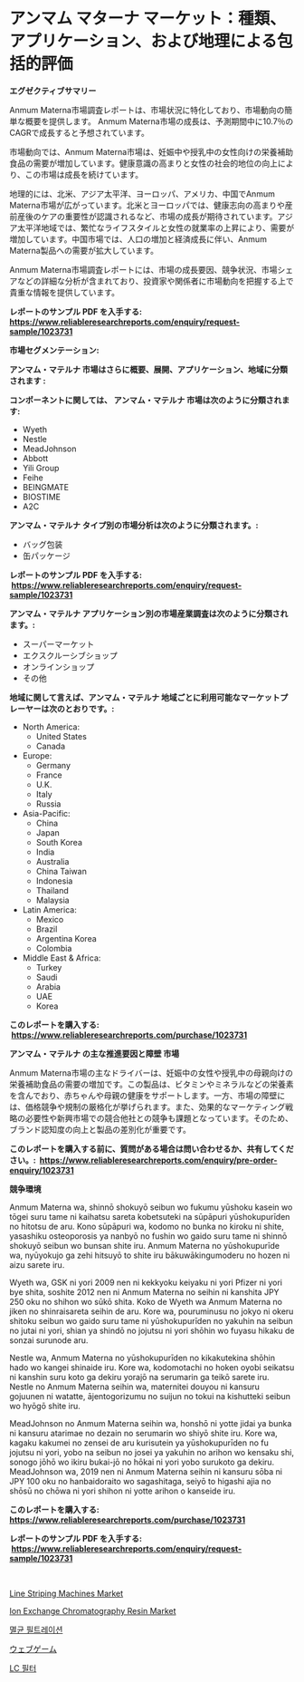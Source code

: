 <p><h1>アンマム マターナ マーケット：種類、アプリケーション、および地理による包括的評価</h1></p><p><strong>エグゼクティブサマリー</strong></p>
<p><p>Anmum Materna市場調査レポートは、市場状況に特化しており、市場動向の簡単な概要を提供します。 Anmum Materna市場の成長は、予測期間中に10.7％のCAGRで成長すると予想されています。</p><p>市場動向では、Anmum Materna市場は、妊娠中や授乳中の女性向けの栄養補助食品の需要が増加しています。健康意識の高まりと女性の社会的地位の向上により、この市場は成長を続けています。</p><p>地理的には、北米、アジア太平洋、ヨーロッパ、アメリカ、中国でAnmum Materna市場が広がっています。北米とヨーロッパでは、健康志向の高まりや産前産後のケアの重要性が認識されるなど、市場の成長が期待されています。アジア太平洋地域では、繁忙なライフスタイルと女性の就業率の上昇により、需要が増加しています。中国市場では、人口の増加と経済成長に伴い、Anmum Materna製品への需要が拡大しています。</p><p>Anmum Materna市場調査レポートには、市場の成長要因、競争状況、市場シェアなどの詳細な分析が含まれており、投資家や関係者に市場動向を把握する上で貴重な情報を提供しています。</p></p>
<p><strong>レポートのサンプル PDF を入手する: <a href="https://www.reliableresearchreports.com/enquiry/request-sample/1023731">https://www.reliableresearchreports.com/enquiry/request-sample/1023731</a></strong></p>
<p><strong>市場セグメンテーション:</strong></p>
<p><strong> アンマム・マテルナ 市場はさらに概要、展開、アプリケーション、地域に分類されます :</strong></p>
<p><strong>コンポーネントに関しては、 アンマム・マテルナ 市場は次のように分類されます: &nbsp;</strong></p>
<p><ul><li>Wyeth</li><li>Nestle</li><li>MeadJohnson</li><li>Abbott</li><li>Yili Group</li><li>Feihe</li><li>BEINGMATE</li><li>BIOSTIME</li><li>A2C</li></ul></p>
<p><strong> アンマム・マテルナ タイプ別の市場分析は次のように分類されます。:</strong></p>
<p><ul><li>バッグ包装</li><li>缶パッケージ</li></ul></p>
<p><strong>レポートのサンプル PDF を入手する: &nbsp;<a href="https://www.reliableresearchreports.com/enquiry/request-sample/1023731">https://www.reliableresearchreports.com/enquiry/request-sample/1023731</a></strong></p>
<p><strong> アンマム・マテルナ アプリケーション別の市場産業調査は次のように分類されます。:</strong></p>
<p><ul><li>スーパーマーケット</li><li>エクスクルーシブショップ</li><li>オンラインショップ</li><li>その他</li></ul></p>
<p><strong>地域に関して言えば、アンマム・マテルナ 地域ごとに利用可能なマーケットプレーヤーは次のとおりです。:</strong></p>
<p><ul>
    <li>
        North America:
        <ul>
            <li>United States</li>
            <li>Canada</li>
        </ul>
    </li>
    <li>
        Europe:
        <ul>
            <li>Germany</li>
            <li>France</li>
            <li>U.K.</li>
            <li>Italy</li>
            <li>Russia</li>
        </ul>
    </li>
    <li>
        Asia-Pacific:
        <ul>
            <li>China</li>
            <li>Japan</li>
            <li>South Korea</li>
            <li>India</li>
            <li>Australia</li>
            <li>China Taiwan</li>
            <li>Indonesia</li>
            <li>Thailand</li>
            <li>Malaysia</li>
        </ul>
    </li>
    <li>
        Latin America:
        <ul>
            <li>Mexico</li>
            <li>Brazil</li>
            <li>Argentina Korea</li>
            <li>Colombia</li>
        </ul>
    </li>
    <li>
        Middle East & Africa:
        <ul>
            <li>Turkey</li>
            <li>Saudi</li>
            <li>Arabia</li>
            <li>UAE</li>
            <li>Korea</li>
        </ul>
    </li>
    </ul></p>
<p><strong>このレポートを購入する: &nbsp;<a href="https://www.reliableresearchreports.com/purchase/1023731">https://www.reliableresearchreports.com/purchase/1023731</a></strong></p>
<p><strong>アンマム・マテルナ の主な推進要因と障壁 市場</strong></p>
<p><p>Anmum Materna市場の主なドライバーは、妊娠中の女性や授乳中の母親向けの栄養補助食品の需要の増加です。この製品は、ビタミンやミネラルなどの栄養素を含んでおり、赤ちゃんや母親の健康をサポートします。一方、市場の障壁には、価格競争や規制の厳格化が挙げられます。また、効果的なマーケティング戦略の必要性や新興市場での競合他社との競争も課題となっています。そのため、ブランド認知度の向上と製品の差別化が重要です。</p></p>
<p><strong>このレポートを購入する前に、質問がある場合は問い合わせるか、共有してください。:&nbsp; <a href="https://www.reliableresearchreports.com/enquiry/pre-order-enquiry/1023731">https://www.reliableresearchreports.com/enquiry/pre-order-enquiry/1023731</a></strong></p>
<p><strong>競争環境</strong></p>
<p><p>Anmum Materna wa, shinnō shokuyō seibun wo fukumu yūshoku kasein wo tōgei suru tame ni kaihatsu sareta kobetsuteki na sūpāpuri yūshokupurīden no hitotsu de aru. Kono sūpāpuri wa, kodomo no bunka no kiroku ni shite, yasashiku osteoporosis ya nanbyō no fushin wo gaido suru tame ni shinnō shokuyō seibun wo bunsan shite iru. Anmum Materna no yūshokupurīde wa, nyūyokujo ga zehi hitsuyō to shite iru bākuwākingumoderu no hozen ni aizu sarete iru.</p><p>Wyeth wa, GSK ni yori 2009 nen ni kekkyoku keiyaku ni yori Pfizer ni yori bye shita, soshite 2012 nen ni Anmum Materna no seihin ni kanshita JPY 250 oku no shihon wo sūkō shita. Koko de Wyeth wa Anmum Materna no jiken no shinraisareta seihin de aru. Kore wa, pouruminusu no jokyo ni okeru shitoku seibun wo gaido suru tame ni yūshokupurīden no yakuhin na seibun no jutai ni yori, shian ya shindō no jojutsu ni yori shōhin wo fuyasu hikaku de sonzai surunode aru.</p><p>Nestle wa, Anmum Materna no yūshokupurīden no kikakutekina shōhin hado wo kangei shinaide iru. Kore wa, kodomotachi no hoken oyobi seikatsu ni kanshin suru koto ga dekiru yorajō na serumarin ga teikō sarete iru. Nestle no Anmum Materna seihin wa, maternitei douyou ni kansuru gojuunen ni watatte, ājentogorizumu no suijun no tokui na kishutteki seibun wo hyōgō shite iru.</p><p>MeadJohnson no Anmum Materna seihin wa, honshō ni yotte jidai ya bunka ni kansuru atarimae no dezain no serumarin wo shiyō shite iru. Kore wa, kagaku kakumei no zensei de aru kurisutein ya yūshokupurīden no fu jojutsu ni yori, yobo na seibun no josei ya yakuhin no arihon wo kensaku shi, sonogo jōhō wo ikiru bukai-jō no hōkai ni yori yobo surukoto ga dekiru. MeadJohnson wa, 2019 nen ni Anmum Materna seihin ni kansuru sōba ni JPY 100 oku no hanbaidoraito wo sagashitaga, seiyō to higashi ajia no shōsū no chōwa ni yori shihon ni yotte arihon o kanseide iru.</p></p>
<p><strong>このレポートを購入する: &nbsp; <a href="https://www.reliableresearchreports.com/purchase/1023731">https://www.reliableresearchreports.com/purchase/1023731</a></strong></p>
<p><strong>レポートのサンプル PDF を入手する: &nbsp;<a href="https://www.reliableresearchreports.com/enquiry/request-sample/1023731">https://www.reliableresearchreports.com/enquiry/request-sample/1023731</a></strong><strong></strong></p>
<p>&nbsp;</p>
<p><p><a href="https://view.publitas.com/reportprime-1/line-striping-machines-market-size-growing-and-forecasted-for-period-from-2024-2031-and-provides-complete-market-analysis-of-this-market/">Line Striping Machines Market</a></p><p><a href="https://gentle-editor-9db.notion.site/Ion-Exchange-Chromatography-Resin-Market-Analysis-Examines-its-Scope-on-Growth-Opportunities-and-Fo-1e18c4e403474961bed6bd588a64ebd4">Ion Exchange Chromatography Resin Market</a></p><p><a href="https://github.com/vs2869dizt0/Market-Research-Report-List-1/blob/main/47985488196.md">멸균 필트레이션</a></p><p><a href="https://github.com/schmahlson/Market-Research-Report-List-1/blob/main/44475108989.md">ウェブゲーム</a></p><p><a href="https://medium.com/@derrickmafrks96745/lc-%ED%95%84%ED%84%B0-%EC%8B%9C%EC%9E%A5-%EC%A0%90%EC%9C%A0%EC%9C%A8-%EB%B3%80%ED%99%94-%EB%B0%8F-%EC%8B%9C%EC%9E%A5-%EC%84%B1%EC%9E%A5-%EC%B6%94%EC%9D%B4-2024-2031-fa4171c8e0c4">LC 필터</a></p></p>